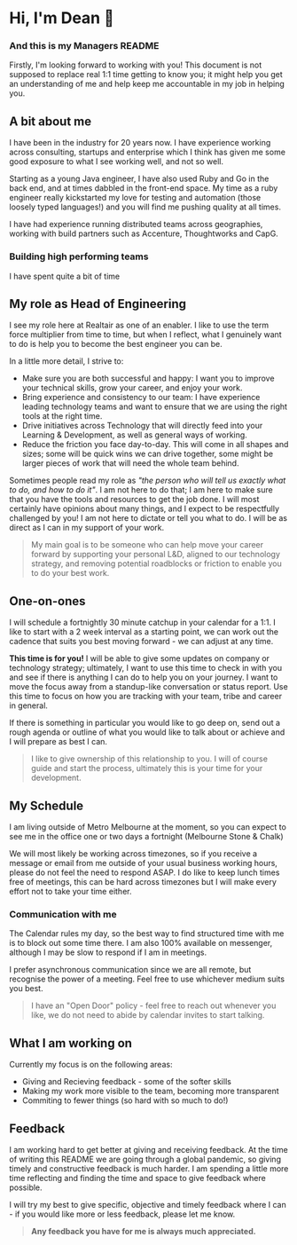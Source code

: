 # Hi, I'm Dean 👋

### And this is my Managers README

Firstly, I'm looking forward to working with you! This document is not supposed to replace real 1:1 time getting to know you; it might help you get an understanding of me and help keep me accountable in my job in helping you.

## A bit about me

I have been in the industry for 20 years now. I have experience working across consulting, startups and enterprise which I think has given me some good exposure to what I see working well, and not so well.

Starting as a young Java engineer, I have also used Ruby and Go in the back end, and at times dabbled in the front-end space. My time as a ruby engineer really kickstarted my love for testing and automation (those loosely typed languages!) and you will find me pushing quality at all times.

I have had experience running distributed teams across geographies, working with build partners such as Accenture, Thoughtworks and CapG. 

### Building high performing teams
I have spent quite a bit of time 

## My role as Head of Engineering

I see my role here at Realtair as one of an enabler. I like to use the term force multiplier from time to time, but when I reflect, what I genuinely want to do is help you to become the best engineer you can be.

In a little more detail, I strive to:

- Make sure you are both successful and happy: I want you to improve your technical skills, grow your career, and enjoy your work.
- Bring experience and consistency to our team: I have experience leading technology teams and want to ensure that we are using the right tools at the right time.
- Drive initiatives across Technology that will directly feed into your Learning & Development, as well as general ways of working.
- Reduce the friction you face day-to-day. This will come in all shapes and sizes; some will be quick wins we can drive together, some might be larger pieces of work that will need the whole team behind.

Sometimes people read my role as _"the person who will tell us exactly what to do, and how to do it"_. I am not here to do that; I am here to make sure that you have the tools and resources to get the job done. I will most certainly have opinions about many things, and I expect to be respectfully challenged by you! I am not here to dictate or tell you what to do. I will be as direct as I can in my support of your work.

> My main goal is to be someone who can help move your career forward by supporting your personal L&D, aligned to our technology strategy, and removing potential roadblocks or friction to enable you to do your best work.

## One-on-ones

I will schedule a fortnightly 30 minute catchup in your calendar for a 1:1. I like to start with a 2 week interval as a starting point, we can work out the cadence that suits you best moving forward - we can adjust at any time.

**This time is for you!** I will be able to give some updates on company or technology strategy; ultimately, I want to use this time to check in with you and see if there is anything I can do to help you on your journey. I want to move the focus away from a standup-like conversation or status report. Use this time to focus on how you are tracking with your team, tribe and career in general.

If there is something in particular you would like to go deep on, send out a rough agenda or outline of what you would like to talk about or achieve and I will prepare as best I can.

> I like to give ownership of this relationship to you. I will of course guide and start the process, ultimately this is your time for your development.

## My Schedule

I am living outside of Metro Melbourne at the moment, so you can expect to see me in the office one or two days a fortnight (Melbourne Stone & Chalk)

We will most likely be working across timezones, so if you receive a message or email from me outside of your usual business working hours, please do not feel the need to respond ASAP. I do like to keep lunch times free of meetings, this can be hard across timezones but I will make every effort not to take your time either.

### Communication with me

The Calendar rules my day, so the best way to find structured time with me is to block out some time there. I am also 100% available on messenger, although I may be slow to respond if I am in meetings.

I prefer asynchronous communication since we are all remote, but recognise the power of a meeting. Feel free to use whichever medium suits you best.

> I have an "Open Door" policy - feel free to reach out whenever you like, we do not need to abide by calendar invites to start talking.

## What I am working on

Currently my focus is on the following areas:

- Giving and Recieving feedback - some of the softer skills
- Making my work more visible to the team, becoming more transparent
- Commiting to fewer things (so hard with so much to do!)

## Feedback

I am working hard to get better at giving and receiving feedback. At the time of writing this README we are going through a global pandemic, so giving timely and constructive feedback is much harder. I am spending a little more time reflecting and finding the time and space to give feedback where possible.

I will try my best to give specific, objective and timely feedback where I can - if you would like more or less feedback, please let me know.

> **Any feedback you have for me is always much appreciated.**

<!--
**deanbaker/deanbaker** is a ✨ _special_ ✨ repository because its `README.md` (this file) appears on your GitHub profile.

Here are some ideas to get you started:

- 🔭 I’m currently working on ...
- 🌱 I’m currently learning ...
- 👯 I’m looking to collaborate on ...
- 🤔 I’m looking for help with ...
- 💬 Ask me about ...
- 📫 How to reach me: ...
- 😄 Pronouns: ...
- ⚡ Fun fact: ...
-->
